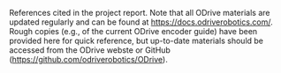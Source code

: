 References cited in the project report. Note that all ODrive materials are updated regularly and can be found at https://docs.odriverobotics.com/. Rough copies (e.g., of the current ODrive encoder guide) have been provided here for quick reference, but up-to-date materials should be accessed from the ODrive webste or GitHub (https://github.com/odriverobotics/ODrive).

